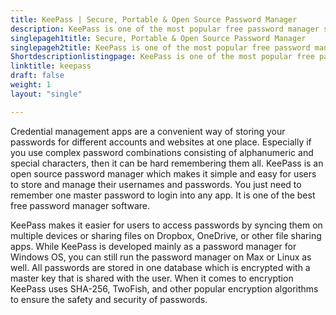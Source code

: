 ```yaml
---
title: KeePass | Secure, Portable & Open Source Password Manager
description: KeePass is one of the most popular free password manager software mainly developed for Windows. It also supports MacOS, Linux, Android and IOS.
singlepageh1title: Secure, Portable & Open Source Password Manager
singlepageh2title: KeePass is one of the most popular free password manager software mainly developed for Windows. It also supports MacOS, Linux, Android and IOS.
Shortdescriptionlistingpage: KeePass is one of the most popular free password manager software mainly developed for Windows. It also supports MacOS, Linux, Android and IOS.
linktitle: keepass
draft: false
weight: 1
layout: "single"

---
```


Credential management apps are a convenient way of storing your passwords for different accounts and websites at one place. Especially if you use complex password combinations consisting of alphanumeric and special characters, then it can be hard remembering them all. KeePass is an open source password manager which makes it simple and easy for users to store and manage their usernames and passwords. You just need to remember one master password to login into any app. It is one of the best free password manager software.

KeePass makes it easier for users to access passwords by syncing them on multiple devices or sharing files on Dropbox, OneDrive, or other file sharing apps. While KeePass is developed mainly as a password manager for Windows OS, you can still run the password manager on Max or Linux as well. All passwords are stored in one database which is encrypted with a master key that is shared with the user. When it comes to encryption KeePass uses SHA-256, TwoFish, and other popular encryption algorithms to ensure the safety and security of passwords.